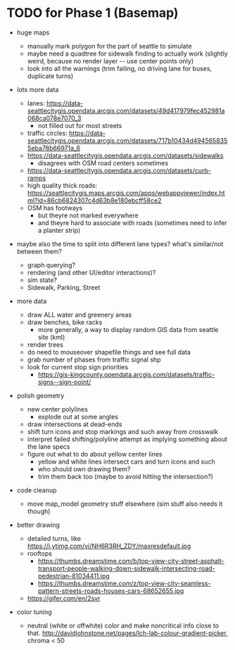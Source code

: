 # TODO for Phase 1 (Basemap)

- huge maps
	- manually mark polygon for the part of seattle to simulate
	- maybe need a quadtree for sidewalk finding to actually work (slightly weird, because no render layer -- use center points only)
	- look into all the warnings (trim failing, no driving lane for buses, duplicate turns)

- lots more data
	- lanes: https://data-seattlecitygis.opendata.arcgis.com/datasets/49d417979fec452981a068ca078e7070_3
		- not filled out for most streets
	- traffic circles: https://data-seattlecitygis.opendata.arcgis.com/datasets/717b10434d4945658355eba78b66971a_6
	- https://data-seattlecitygis.opendata.arcgis.com/datasets/sidewalks
		- disagrees with OSM road centers sometimes
	- https://data-seattlecitygis.opendata.arcgis.com/datasets/curb-ramps
	- high quality thick roads: https://seattlecitygis.maps.arcgis.com/apps/webappviewer/index.html?id=86cb6824307c4d63b8e180ebcff58ce2
	- OSM has footways
		- but theyre not marked everywhere
		- and theyre hard to associate with roads (sometimes need to infer a planter strip)

- maybe also the time to split into different lane types? what's similar/not between them?
	- graph querying?
	- rendering (and other UI/editor interactions)?
	- sim state?
	- Sidewalk, Parking, Street

- more data
	- draw ALL water and greenery areas
	- draw benches, bike racks
		- more generally, a way to display random GIS data from seattle site (kml)
	- render trees
	- do need to mouseover shapefile things and see full data
	- grab number of phases from traffic signal shp
	- look for current stop sign priorities
		- https://gis-kingcounty.opendata.arcgis.com/datasets/traffic-signs--sign-point/

- polish geometry
	- new center polylines
		- explode out at some angles
	- draw intersections at dead-ends
	- shift turn icons and stop markings and such away from crosswalk
	- interpret failed shifting/polyline attempt as implying something about the lane specs
	- figure out what to do about yellow center lines
		- yellow and white lines intersect cars and turn icons and such
		- who should own drawing them?
		- trim them back too (maybe to avoid hitting the intersection?)

- code cleanup
	- move map_model geometry stuff elsewhere (sim stuff also needs it though)

- better drawing
	- detailed turns, like https://i.ytimg.com/vi/NH6R3RH_ZDY/maxresdefault.jpg
	- rooftops
		- https://thumbs.dreamstime.com/b/top-view-city-street-asphalt-transport-people-walking-down-sidewalk-intersecting-road-pedestrian-81034411.jpg
		- https://thumbs.dreamstime.com/z/top-view-city-seamless-pattern-streets-roads-houses-cars-68652655.jpg
	- https://gifer.com/en/2svr

- color tuning
	- neutral (white or offwhite) color and make noncritical info close to
	  that. http://davidjohnstone.net/pages/lch-lab-colour-gradient-picker,
          chroma < 50
